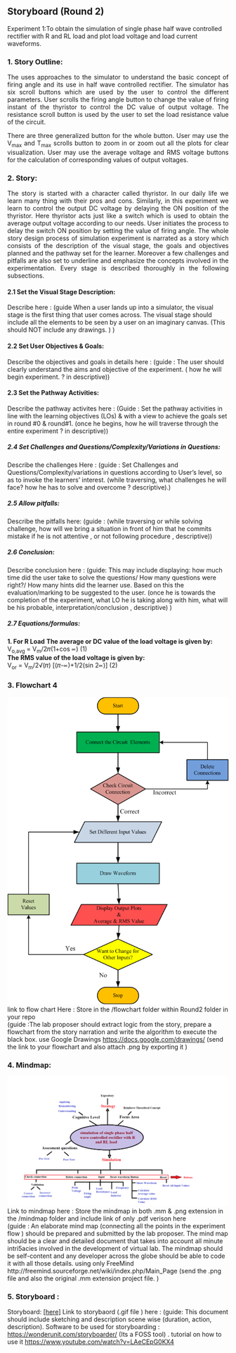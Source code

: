 ## Storyboard (Round 2)

Experiment 1:To obtain the simulation of single phase half wave controlled rectifier with R and RL load and plot load voltage and load current waveforms.

### 1. Story Outline:

<p align="justify">The uses approaches to the simulator to understand the basic concept of firing angle and its use in half wave controlled rectifier. The simulator has six scroll buttons which are used by the user to control the different parameters. User scrolls the firing angle button to change the value of firing instant of the thyristor to control the DC value of output voltage. The resistance scroll button is used by the user to set the load resistance value of the circuit.</p>
<p align="justify">There are three generalized button for the whole button. User may use the V<sub>max</sub> and T<sub>max</sub> scrolls button to zoom in or zoom out all the plots for clear visualization. User may use the average voltage and RMS voltage buttons for the calculation of corresponding values of output voltages.</p>


### 2. Story:

<p align="justify">The story is started with a character called thyristor. In our daily life we learn many thing with their pros and cons. Similarly, in this experiment we learn to control the output DC voltage by delaying the ON position of the thyristor. Here thyristor acts just like a switch which is used to obtain the average output voltage according to our needs. User initiates the process to delay the switch ON position by setting the value of firing angle. The whole story design process of simulation experiment is narrated as a story which consists of the description of the visual stage, the goals and objectives planned and the pathway set for the learner. Moreover a few challenges and pitfalls are also set to underline and emphasize the concepts involved in the experimentation. Every stage is described thoroughly in the following subsections.</p>

#### 2.1 Set the Visual Stage Description:
Describe here : (guide When a user lands up into a simulator, the visual stage is the first thing that user comes across. The visual stage should include all the elements to be seen by a user on an imaginary canvas.  (This should NOT include any drawings. ) )

#### 2.2 Set User Objectives & Goals:
Describe the objectives and goals in details here : (guide : The user should clearly understand the aims and objective of the experiment. ( how he will begin experiment. ?  in descriptive))

#### 2.3 Set the Pathway Activities:

Describe the pathway activites here : (Guide : Set the pathway activities in line with the learning objectives (LOs)  & with a view to achieve the goals set in round #0 & round#1.  (once he begins, how he will traverse through the entire experiment ? in descriptive))

##### 2.4 Set Challenges and Questions/Complexity/Variations in Questions:

Describe the challenges Here : (guide : Set Challenges and Questions/Complexity/variations in questions according to User’s level, so as to invoke the learners’ interest.  (while traversing, what challenges he will face? how he has to solve and overcome ? descriptive).)

##### 2.5 Allow pitfalls:
Describe the pitfalls here: (guide : (while traversing or while solving challenge, how will we bring a situation in front of him that he commits mistake if he is not attentive , or not following procedure , descriptive))

##### 2.6 Conclusion:
Describe conclusion here : (guide: This may include displaying: how much time did the user take to solve the questions/ How many questions were right?/ How many hints did the learner use. Based on this the evaluation/marking to be suggested to the user. (once he is towards the completion of the experiment, what LO he is taking along with him, what will be his probable, interpretation/conclusion , descriptive) )

##### 2.7 Equations/formulas:
<b> 1.  For R Load</b>
<b>The average or DC value of the load voltage is given by: </b><br>V<sub>o,avg</sub> = V<sub>m</sub>/2&#120587;(1+cos &prop;)                                      (1)<br>
<b>The RMS value of the load voltage is given by: </b><br>V<sub>or</sub> = V<sub>m</sub>/2&radic;(&#120587;)   [(&#120587;-&prop;)+1/2(sin 2&prop;)]                (2) 

### 3. Flowchart 4
<img src="flowchart/flowchart.png"/><br>
link to flow chart Here : Store in the  /flowchart folder within Round2 folder in your repo
<br>
(guide :The lab proposer should extract logic from the story, prepare a flowchart from the story narration and write the algorithm to execute the black box.  use Google Drawings https://docs.google.com/drawings/ (send the link to your flowchart and also attach .png by exporting it )

### 4. Mindmap:
<img src="mindmap/mindmap.png"/>
 Link to mindmap here : Store the mindmap in both .mm & .png extension in the  /mindmap folder and include link of only .pdf verison here
 <br>
 (guide : An elaborate mind map (connecting all the points in the experiment flow ) should be prepared and submitted by the lab proposer. The mind map should be a clear and detailed document that takes into account all minute intri5acies involved in the development of virtual lab. The mindmap should be self-content and any developer across the globe should be able to code it with all those details. using only FreeMind http://freemind.sourceforge.net/wiki/index.php/Main_Page (send the .png file and also the original .mm extension project file. )

### 5. Storyboard :
Storyboard: <a href="Storyboard/carwiper.gif"> [here]</a>
Link to storybaord (.gif file ) here :
(guide: This document should include sketching and description scene wise (duration, action, description). Software to be used for storyboarding : https://wonderunit.com/storyboarder/ (Its a FOSS tool) . tutorial on how to use it https://www.youtube.com/watch?v=LAeCEpG0KX4
